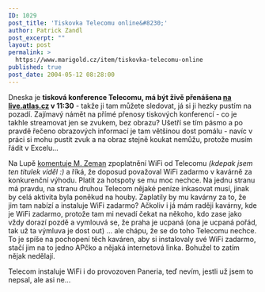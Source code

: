 ```yaml
---
ID: 1029
post_title: 'Tiskovka Telecomu online&#8230;'
author: Patrick Zandl
post_excerpt: ""
layout: post
permalink: >
  https://www.marigold.cz/item/tiskovka-telecomu-online
published: true
post_date: 2004-05-12 08:28:00
---
```

<P>Dneska je <STRONG>tisková konference Telecomu, má být živě přenášena </STRONG><A href="http://live.atlas.cz/" target=_blank><STRONG>na live.atlas.cz</STRONG></A><STRONG> v 11:30</STRONG>&#160;- takže ji tam můžete sledovat, já si ji hezky pustím na pozadí. Zajímavý námět na přímé přenosy tiskových konferencí - co je takhle streamovat jen se zvukem, bez obrazu? Ušetří se tím pásmo a po pravdě řečeno obrazových informací je tam většinou dost pomálu - navíc v práci si mohu pustit zvuk a na obraz stejně koukat nemůžu, protože musím řádit v Excelu...</P>
<P>Na Lupě <A href="http://www.lupa.cz/clanek.php3?show=3372" target=_blank>komentuje M. Zeman</A> zpoplatnění WiFi od Telecomu <EM>(kdepak jsem ten titulek&#160;viděl :)</EM>&#160;a říká, že doposud považoval WiFi zadarmo v kavárně za konkurenční výhodu. Platit za hotspoty se mu moc nechce. Na jednu stranu má pravdu, na stranu druhou Telecom nějaké peníze inkasovat musí, jinak by celá aktivita byla poněkud na houby. Zaplatily by mu kavárny za to, že jim tam nabízí a instaluje WiFi zadarmo? Ačkoliv i já mám raději kavárny, kde je WiFi zadarmo, protože tam mi nevadí čekat na někoho, kdo zase jako vždy dorazí pozdě a vymlouvá se, že praha je ucpaná (ona je ucpaná pořád, tak už ta výmluva je dost out) ... ale chápu, že se do toho Telecomu nechce. To je spíše na pochopení těch kaváren, aby si instalovaly své WiFi zadarmo, stačí jim na to jedno APčko a nějaká internetová linka. Bohužel to zatím nějak nedělají. </P>
<P>Telecom instaluje WiFi i do provozoven Paneria, teď nevím, jestli už jsem to nepsal, ale asi ne...</P>